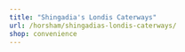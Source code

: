 ```yaml
---
title: "Shingadia's Londis Caterways"
url: /horsham/shingadias-londis-caterways/
shop: convenience
---
```

